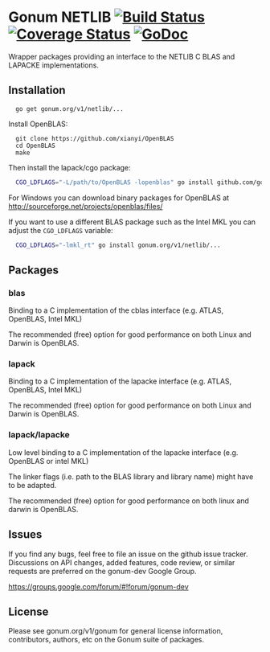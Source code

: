 Gonum NETLIB  [![Build Status](https://travis-ci.org/gonum/netlib.svg?branch=master)](https://travis-ci.org/gonum/netlib)  [![Coverage Status](https://coveralls.io/repos/gonum/netlib/badge.svg?branch=master&service=github)](https://coveralls.io/github/gonum/netlib?branch=master) [![GoDoc](https://godoc.org/gonum.org/v1/netlib?status.svg)](https://godoc.org/gonum.org/v1/netlib)
======

Wrapper packages providing an interface to the NETLIB C BLAS and LAPACKE implementations.

## Installation

```
  go get gonum.org/v1/netlib/...
```


Install OpenBLAS:
```
  git clone https://github.com/xianyi/OpenBLAS
  cd OpenBLAS
  make
```

Then install the lapack/cgo package:
```sh
  CGO_LDFLAGS="-L/path/to/OpenBLAS -lopenblas" go install github.com/gonum/lapack/cgo
```

For Windows you can download binary packages for OpenBLAS at
http://sourceforge.net/projects/openblas/files/

If you want to use a different BLAS package such as the Intel MKL you can
adjust the `CGO_LDFLAGS` variable:
```sh
  CGO_LDFLAGS="-lmkl_rt" go install gonum.org/v1/netlib/...
```

## Packages

### blas

Binding to a C implementation of the cblas interface (e.g. ATLAS, OpenBLAS, Intel MKL)

The recommended (free) option for good performance on both Linux and Darwin is OpenBLAS.

### lapack

Binding to a C implementation of the lapacke interface (e.g. ATLAS, OpenBLAS, Intel MKL)

The recommended (free) option for good performance on both Linux and Darwin is OpenBLAS.

### lapack/lapacke

Low level binding to a C implementation of the lapacke interface (e.g. OpenBLAS or intel MKL)

The linker flags (i.e. path to the BLAS library and library name) might have to be adapted.

The recommended (free) option for good performance on both linux and darwin is OpenBLAS.

## Issues

If you find any bugs, feel free to file an issue on the github issue tracker. Discussions on API changes, added features, code review, or similar requests are preferred on the gonum-dev Google Group.

https://groups.google.com/forum/#!forum/gonum-dev

## License

Please see gonum.org/v1/gonum for general license information, contributors, authors, etc on the Gonum suite of packages.
